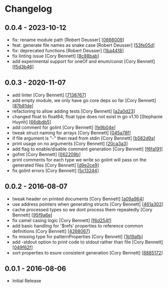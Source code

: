 # Changelog

## 0.0.4 - 2023-10-12

* fix: rename module path [Robert Deusser] [[0666009](https://github.com/rdeusser/slipscheme/commit/0666009)]
* feat: generate file names as snake case [Robert Deusser] [[53fe05d](https://github.com/rdeusser/slipscheme/commit/53fe05d)]
* fix: deprecated functions [Robert Deusser] [[1ba4418](https://github.com/rdeusser/slipscheme/commit/1ba4418)]
* fix linting issue [Cory Bennett] [[8c88bab](https://github.com/rdeusser/slipscheme/commit/8c88bab)]
* add experimental support for oneOf and enum/const [Cory Bennett] [[f5d3b46](https://github.com/rdeusser/slipscheme/commit/f5d3b46)]
## 0.0.3 - 2020-11-07

* add linter [Cory Bennett] [[7138767](https://github.com/coryb/slipscheme/commit/7138767)]
* add empty module, we only have go core deps so far [Cory Bennett] [[87b81de](https://github.com/coryb/slipscheme/commit/87b81de)]
* refactoring to allow adding tests [Cory Bennett] [[a2a0d23](https://github.com/coryb/slipscheme/commit/a2a0d23)]
* changed float to float64; float type does not exist in go v1.10 [Stephanie Huynh] [[66dbdb5](https://github.com/coryb/slipscheme/commit/66dbdb5)]
* add comment for golint [Cory Bennett] [[fe9b04e](https://github.com/coryb/slipscheme/commit/fe9b04e)]
* tweak struct naming for arrays [Cory Bennett] [[045a78f](https://github.com/coryb/slipscheme/commit/045a78f)]
* if file argument is "-" then read from stdin [Cory Bennett] [[b582d9a](https://github.com/coryb/slipscheme/commit/b582d9a)]
* print usage on no arguments [Cory Bennett] [[20ca3a3](https://github.com/coryb/slipscheme/commit/20ca3a3)]
* add flag to enable/disable comment generation [Cory Bennett] [[f6fa191](https://github.com/coryb/slipscheme/commit/f6fa191)]
* gofmt [Cory Bennett] [[062209b](https://github.com/coryb/slipscheme/commit/062209b)]
* print comments for each type we write so golint will pass on the generated files [Cory Bennett] [[d9e2ce9](https://github.com/coryb/slipscheme/commit/d9e2ce9)]
* fix golint errors [Cory Bennett] [[5c13244](https://github.com/coryb/slipscheme/commit/5c13244)]
## 0.0.2 - 2016-08-07

* tweak header on printed documents [Cory Bennett] [[a09a964](https://github.com/coryb/slipscheme/commit/a09a964)]
* use address pointers when generating structs [Cory Bennett] [[461a302](https://github.com/coryb/slipscheme/commit/461a302)]
* cache processed types so we dont process them repeatedly [Cory Bennett] [[95f9a6e](https://github.com/coryb/slipscheme/commit/95f9a6e)]
* fix camel casing logic [Cory Bennett] [[f6d254f](https://github.com/coryb/slipscheme/commit/f6d254f)]
* add basic handling for '$refs' properties to reference common definitions [Cory Bennett] [[4268067](https://github.com/coryb/slipscheme/commit/4268067)]
* fix missing type for patternProperties [Cory Bennett] [[1b19afb](https://github.com/coryb/slipscheme/commit/1b19afb)]
* add -stdout option to print code to stdout rather than file [Cory Bennett] [[049f62f](https://github.com/coryb/slipscheme/commit/049f62f)]
* sort properties to esure consistent generation [Cory Bennett] [[8885172](https://github.com/coryb/slipscheme/commit/8885172)]

## 0.0.1 - 2016-08-06

* Initial Release
